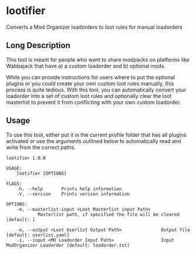 # lootifier

Converts a Mod Organizer loadorders to loot rules for manual loadorders

## Long Description

This tool is meant for people who want to share modpacks on platforms like Wabbajack that have a) a custom loadorder and b) optional mods.

While you can provide instructions for users where to put the optional plugins or you could create your own custom loot rules manually,
this process is quite tedious. With this tool, you can automatically convert your loadorder into a set of custom loot rules and optionally
clear the loot masterlist to prevent it from conflicting with your own custom loadorder.

## Usage

To use this tool, either put it in the current profile folder that has all plugins activated or
use the arguments outlined below to automatically read and write from the correct paths. 

```
lootifier 1.0.0

USAGE:
    lootifier [OPTIONS]

FLAGS:
    -h, --help       Prints help information
    -V, --version    Prints version information

OPTIONS:
    -m, --masterlist-input <Loot Masterlist input Path>
            Masterlist path, if specified the file will be cleared [default: ]

    -o, --output <Loot Userlist Output Path>               Output file [default: userlist.yaml]
    -i, --input <MO Loadorder Input Path>                  Input ModOrganizer Loadorder [default: loadorder.txt]
```

